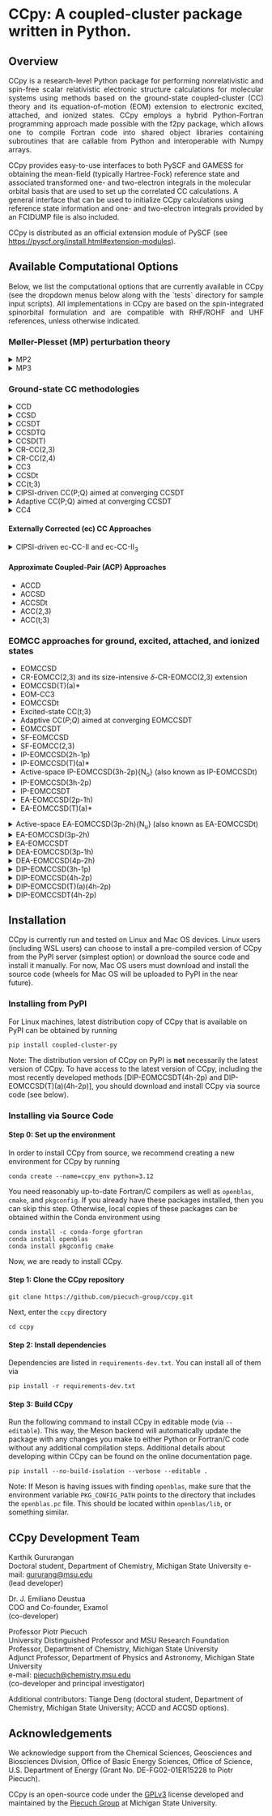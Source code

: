 
# CCpy: A coupled-cluster package written in Python.

## Overview
<p align="justify">
CCpy is a research-level Python package for performing nonrelativistic and spin-free scalar relativistic electronic structure calculations for molecular systems
using methods based on the ground-state coupled-cluster (CC) theory and its equation-of-motion (EOM) extension
to electronic excited, attached, and ionized states. CCpy employs a hybrid Python-Fortran programming approach made possible
with the f2py package, which allows one to compile Fortran code into shared object libraries containing subroutines
that are callable from Python and interoperable with Numpy arrays.

CCpy provides easy-to-use interfaces to both PySCF and GAMESS for obtaining the mean-field (typically Hartree-Fock) reference state and associated transformed
one- and two-electron integrals in the molecular orbital basis that are used to set up the correlated CC calculations. A general interface that can be used to 
initialize CCpy calculations using reference state information and one- and two-electron integrals provided by an FCIDUMP file is also included. 

CCpy is distributed as an official extension module of PySCF (see https://pyscf.org/install.html#extension-modules).
</p>

## Available Computational Options
<p align="justify">
Below, we list the computational options that are currently available in CCpy (see the dropdown menus below along with the
`tests` directory for sample input scripts). All implementations in CCpy are based on the spin-integrated spinorbital 
formulation and are compatible with RHF/ROHF and UHF references, unless otherwise indicated.
</p>

### Møller-Plesset (MP) perturbation theory
<details>
<summary>MP2</summary>

### Summary

<p align="justify">
Second-order MBPT energy correction. Compatible with RHF and UHF only.
</p>

### Example Code

```python3
    from pyscf import gto, scf
    from ccpy.drivers.driver import Driver

    geometry = [["O", (0.0, 0.0, -0.0180)],
                ["H", (0.0, 3.030526, -2.117796)],
                ["H", (0.0, -3.030526, -2.117796)]]
    mol = gto.M(
        atom=geometry,
        basis="cc-pvdz",
        charge=0,
        spin=0,
        symmetry="C2V",
        cart=False,
        unit="Bohr",
    )
    mf = scf.RHF(mol)
    mf.kernel()
    # Load CCpy driver from PySCF
    driver = Driver.from_pyscf(mf, nfrozen=0)
    # Run MP2 calculation
    driver.run_mbpt(method="mp2")
```
### Reference
</details>

<details>
<summary>MP3</summary>

### Summary

<p align="justify">
Third-order MBPT energy correction. Compatible with RHF and UHF only.
</p>

### Example Code

```python3
    from pyscf import gto, scf
    from ccpy.drivers.driver import Driver

    geometry = [["O", (0.0, 0.0, -0.0180)],
                ["H", (0.0, 3.030526, -2.117796)],
                ["H", (0.0, -3.030526, -2.117796)]]
    mol = gto.M(
        atom=geometry,
        basis="cc-pvdz",
        charge=0,
        spin=0,
        symmetry="C2V",
        cart=False,
        unit="Bohr",
    )
    mf = scf.RHF(mol)
    mf.kernel()

    # Load CCpy driver from PySCF
    driver = Driver.from_pyscf(mf, nfrozen=0)
    # Run MP3 calculation
    driver.run_mbpt(method="mp3")
```
### Reference
</details>

### Ground-state CC methodologies
<details>
<summary>CCD</summary>

### Summary

<p align="justify">
The CC with doubles (CCD) method truncates the cluster operator as T = T<sub>2</sub>.
It has iterative computational costs that scale as
n<sub>o</sub><sup>2</sup>n<sub>u</sub><sup>4</sup>, where n<sub>o</sub> is
the number of correlated occupied orbitals and n<sub>u</sub> is the number of
correlated unoccupied orbitals.
Due to the importance of pair correlations in the many-electron problem, the
CCD approximation was first introduced in Prof. Čížek's landmark 1966 paper
under the name coupled-pair many-electron theory, or CPMET. Although CCD is
often superceeded by the more accurate CC with singles and doubles (CCSD) method,
which has the same computational scaling, CCD is still relevant to modern CC
calculations within the context of correlating orbital-optimized reference
functions, as in Brückner CCD.
</p>

### Example Code

```python3
    from pyscf import gto, scf
    from ccpy.drivers.driver import Driver

    # build molecule using PySCF and run SCF calculation
    mol = gto.M(
        atom=[["O", (0.0, 0.0, -0.0180)],
              ["H", (0.0, 3.030526, -2.117796)],
              ["H", (0.0, -3.030526, -2.117796)]],
        basis="cc-pvdz",
        charge=0,
        spin=0,
        symmetry="C2V",
        cart=False,
        unit="Bohr",
    )
    mf = scf.RHF(mol)
    mf.kernel()

    # get the CCpy driver object using PySCF meanfield
    driver = Driver.from_pyscf(mf, nfrozen=1)

    # set calculation parameters
    driver.options["energy_convergence"] = 1.0e-07 # (in hartree)
    driver.options["amp_convergence"] = 1.0e-07
    driver.options["maximum_iterations"] = 80

    # run CCD calculation
    driver.run_cc(method="ccd")
```
### Reference
1. J. Čížek, *J. Chem. Phys.* **45**, 4256 (1966).
</details>

<details>
<summary>CCSD</summary>

### Summary

<p align="justify">
The CC with singles and doubles (CCSD) method approximates the cluster
operator as T = T<sub>1</sub> + T<sub>2</sub>. It is the most commonly used truncation level
in the CC hierarchy and often forms the starting point for more sophisticated
treatments of many-electron correlation effects. CCSD has iterative computational costs that
scale as n<sub>o</sub><sup>2</sup>n<sub>u</sub><sup>4</sup>, where n<sub>o</sub> is
the number of correlated occupied orbitals and n<sub>u</sub> is the number of
correlated unoccupied orbitals.
</p>

### Sample Code

```python3
    from pyscf import gto, scf
    from ccpy.drivers.driver import Driver

    # build molecule using PySCF and run SCF calculation
    mol = gto.M(
        atom=[["O", (0.0, 0.0, -0.0180)],
              ["H", (0.0, 3.030526, -2.117796)],
              ["H", (0.0, -3.030526, -2.117796)]],
        basis="cc-pvdz",
        charge=0,
        spin=0,
        symmetry="C2V",
        cart=False,
        unit="Bohr",
    )
    mf = scf.RHF(mol)
    mf.kernel()

    # get the CCpy driver object using PySCF meanfield
    driver = Driver.from_pyscf(mf, nfrozen=1)

    # set calculation parameters
    driver.options["energy_convergence"] = 1.0e-07 # (in hartree)
    driver.options["amp_convergence"] = 1.0e-07
    driver.options["maximum_iterations"] = 80

    # run CCSD calculation
    driver.run_cc(method="ccsd")
```
### References

1. G. D. Purvis and R. J. Bartlett, *J. Chem. Phys.* **76**, 1910 (1982).
2. J. M. Cullen and M. C. Zerner, *J. Chem. Phys.* **77**, 4088 (1982).
3. G. E. Scuseria, A. C. Scheiner, T. J. Lee, J. E. Rice, and H. F. Schaefer, *J. Chem. Phys.* **86**, 2881 (1987).
4. P. Piecuch and J. Paldus, *Int. J. Quantum Chem.* **36**, 429 (1989).
</details>

<details>
<summary>CCSDT</summary>

### Summary
<p align="justify">
The CC with singles, doubles, and triples (CCSDT) method approximates the cluster
operator as T = T<sub>1</sub> + T<sub>2</sub> + T<sub>3</sub>. CCSDT is a high-level
method capable of providing nearly exact results for closed-shell molecules
as well as chemically accurate energetics for single bond breaking and a variety
of open-shell systems. CCSDT has iterative computational costs that scale as
n<sub>o</sub><sup>3</sup>n<sub>u</sub><sup>5</sup>, where n<sub>o</sub> is
the number of correlated occupied orbitals and n<sub>u</sub> is the number of
correlated unoccupied orbitals.
</p>

### Sample Code

```python3
    from pyscf import gto, scf
    from ccpy.drivers.driver import Driver

    # build molecule using PySCF and run SCF calculation
    mol = gto.M(
        atom=[["O", (0.0, 0.0, -0.0180)],
              ["H", (0.0, 3.030526, -2.117796)],
              ["H", (0.0, -3.030526, -2.117796)]],
        basis="cc-pvdz",
        charge=0,
        spin=0,
        symmetry="C2V",
        cart=False,
        unit="Bohr",
    )
    mf = scf.RHF(mol)
    mf.kernel()

    # get the CCpy driver object using PySCF meanfield
    driver = Driver.from_pyscf(mf, nfrozen=1)

    # set calculation parameters
    driver.options["energy_convergence"] = 1.0e-07 # (in hartree)
    driver.options["amp_convergence"] = 1.0e-07
    driver.options["maximum_iterations"] = 80

    # run CCSDT calculation
    driver.run_cc(method="ccsdt")
```

### References
1. M. R. Hoffmann and H. F. Schaefer, *Adv. Quantum Chem.* **18**, 207 (1986).
2. J. Noga and R. J. Bartlett, *J. Chem. Phys.* **86**, 7041 (1987).
3. G. E. Scuseria and H. F. Schaefer, *Chem. Phys. Lett.* **152**, 382 (1988).
4. J. D. Watts and R. J. Bartlett, *J. Chem. Phys.* **93**, 6104 (1990).

</details>

<details>
<summary>CCSDTQ</summary>

### Summary
<p align="justify">
The CC with singles, doubles, triples, and quadruples (CCSDTQ) method
approximates the cluster operator as
T = T<sub>1</sub> + T<sub>2</sub> + T<sub>3</sub> + T<sub>4</sub>.
CCSDTQ is a very high-level method and is often capable of providing
near-exact energetics for most problems of chemical interest, as long
as the number of strongly correlated electrons is not too large (for
methods designed to treat genuine strong correlations, see the
approximate coupled-pair, or ACP approaches).
CCSDTQ has iterative computational costs that scale as
n<sub>o</sub><sup>4</sup>n<sub>u</sub><sup>6</sup>, where n<sub>o</sub> is
the number of correlated occupied orbitals and n<sub>u</sub> is the number of
correlated unoccupied orbitals.
</p>

### Sample Code

```python3
    from pyscf import gto, scf
    from ccpy.drivers.driver import Driver

    # build molecule using PySCF and run SCF calculation
    mol = gto.M(
        atom=[["O", (0.0, 0.0, -0.0180)],
              ["H", (0.0, 3.030526, -2.117796)],
              ["H", (0.0, -3.030526, -2.117796)]],
        basis="cc-pvdz",
        charge=0,
        spin=0,
        symmetry="C2V",
        cart=False,
        unit="Bohr",
    )
    mf = scf.RHF(mol)
    mf.kernel()

    # get the CCpy driver object using PySCF meanfield
    driver = Driver.from_pyscf(mf, nfrozen=1)

    # set calculation parameters
    driver.options["energy_convergence"] = 1.0e-07 # (in hartree)
    driver.options["amp_convergence"] = 1.0e-07
    driver.options["maximum_iterations"] = 80

    # run CCSDTQ calculation
    driver.run_cc(method="ccsdtq")
```

### References
1. N. Oliphant and L. Adamowicz, *J. Chem. Phys.* **95**, 6645 (1991).
2. S. A. Kucharski and R. J. Bartlett, *Theor. Chem. Acc.* **80**, 387 (1991).
3. S. A. Kucharski and R. J. Bartlett, *J. Chem. Phys.* **97**, 4282 (1992).
4. P. Piecuch and L. Adamowicz, *J. Chem. Phys.* **100**, 5792 (1994).

</details>

<details>
<summary>CCSD(T)</summary>

### Summary

<p align="justify">
The CCSD(T) method corrects the CCSD energy for the correlation effects
due to T<sub>3</sub> clusters using formulas derived using many-body perturbation
theory (MBPT). In particular, the CCSD(T) correction includes the leading
4th-order energy correction for T<sub>3</sub> along with 5th-order contribution
due to disconnected triples. The inclusion
of the latter term distinguishes CCSD(T) from its CCSD[T] precedessor.
CCSD(T) has noniterative computational costs that
scale as n<sub>o</sub><sup>3</sup>n<sub>4</sub><sup>4</sup>, where n<sub>o</sub> is
the number of correlated occupied orbitals and n<sub>u</sub> is the number of
correlated unoccupied orbitals.
</p>

### Sample Code

```python3
    from pyscf import gto, scf
    from ccpy.drivers.driver import Driver

    # build molecule using PySCF and run SCF calculation
    mol = gto.M(
        atom=[["O", (0.0, 0.0, -0.0180)],
              ["H", (0.0, 3.030526, -2.117796)],
              ["H", (0.0, -3.030526, -2.117796)]],
        basis="cc-pvdz",
        charge=0,
        spin=0,
        symmetry="C2V",
        cart=False,
        unit="Bohr",
    )
    mf = scf.RHF(mol)
    mf.kernel()

    # get the CCpy driver object using PySCF meanfield
    driver = Driver.from_pyscf(mf, nfrozen=1)

    # set calculation parameters
    driver.options["energy_convergence"] = 1.0e-07 # (in hartree)
    driver.options["amp_convergence"] = 1.0e-07
    driver.options["maximum_iterations"] = 80

    # run CCSD calculation
    driver.run_cc(method="ccsd")
    # perform CCSD(T) correction
    driver.run_ccp3(method="ccsd(t)")
```
### References

1. K. Raghavachari, G. W. Trucks, J. A. Pople, and M. Head-Gordon, *Chem. Phys. Lett.* **157**, 479 (1989).
2. J. F. Stanton, *Chem. Phys. Lett.* **281**, 130 (1997).
3. S. A. Kucharski and R. J. Bartlett, *J. Chem. Phys.* **108**, 5243 (1998).
4. T. D. Crawford and J. F. Stanton, *Int. J. Quantum Chem.* **70**, 601 (1998).
</details>

<details>
<summary>CR-CC(2,3)</summary>

### Summary

<p align="justify">
The CR-CC(2,3) approach is a nonperturbative and noniterative correction to the
CCSD energetics that accounts for the correlation effects due to T<sub>3</sub>
clusters using formulas derived from the biorthogonal moment energy expansions of CC
theory. In particular, CR-CC(2,3) represents the most robust scheme to noniteratively
include the effects of connected triples on top of CCSD, and it is capable of providing an
accurate description of closed-shell molecules in addition to commonly encountered
multireference problems, such as single bond breaking and open-shell radical
and diradical species, which are generally beyond the scope of perturbative
methods like CCSD(T). The CR-CC(2,3) triples correction uses noniterative steps
that scale as n<sub>o</sub><sup>3</sup>n<sub>4</sub><sup>4</sup>, where n<sub>o</sub> is
the number of correlated occupied orbitals and n<sub>u</sub> is the number of
correlated unoccupied orbitals, however, due to the precise form of the
expressions defining the CR-CC(2,3) triples correction, it is approximately
twice as expensive as its CCSD(T) counterpart. One must also solve the companion
left-CCSD system of linear equations (roughly as expensive as CCSD) prior
to computing the CR-CC(2,3) correction.

The CR-CC(2,3) calculation returns four distinct energetics, labelled as
CR-CC(2,3)<sub>X</sub>, for X = A, B, C, and D, where each variant A-D corresponds to
a different treatment of the energy denominators entering the formula for
the CR-CC(2,3) triples correction. The variant CR-CC(2,3)<sub>A</sub> uses the simplest
Møller-Plesset form of the energy denominator and is equivalent to the method
called CCSD(2)<sub>T</sub>. Meanwhile, the CR-CC(2,3)<sub>D</sub> result, which employs
the full Epstein-Nesbet energy denominator, is generally most accurate and often
reported as the CR-CC(2,3) energy (or by its former name, CR-CCSD(T)<sub>L</sub>).
</p>

### Sample Code

```python3
    from pyscf import gto, scf
    from ccpy.drivers.driver import Driver

    # build molecule using PySCF and run SCF calculation
    mol = gto.M(
        atom=[["O", (0.0, 0.0, -0.0180)],
              ["H", (0.0, 3.030526, -2.117796)],
              ["H", (0.0, -3.030526, -2.117796)]],
        basis="cc-pvdz",
        charge=0,
        spin=0,
        symmetry="C2V",
        cart=False,
        unit="Bohr",
    )
    mf = scf.RHF(mol)
    mf.kernel()

    # get the CCpy driver object using PySCF meanfield
    driver = Driver.from_pyscf(mf, nfrozen=1)

    # set calculation parameters
    driver.options["energy_convergence"] = 1.0e-07 # (in hartree)
    driver.options["amp_convergence"] = 1.0e-07
    driver.options["maximum_iterations"] = 80

    # run CCSD calculation
    driver.run_cc(method="ccsd")
    # build CCSD similarity-transformed Hamiltonian (this overwrites original MO integrals)
    driver.run_hbar(method="ccsd")
    # run companion left-CCSD calculation
    driver.run_leftcc(method="left_ccsd")
    # run CR-CC(2,3) triples correction
    driver.run_ccp3(method="crcc23")
```
### References

1. P. Piecuch and M. Włoch, *J. Chem. Phys.* **123**, 224105 (2005).
2. P. Piecuch, M. Włoch, J. R. Gour, and A. Kinal, *Chem. Phys. Lett* **418**, 467 (2006).
3. M. Włoch, M. D. Lodriguito, P. Piecuch, and J. R. Gour, *Mol. Phys.* **104**, 2149 (2006), **104**, 2991 (2006) [Erratum].
4. M. Włoch, J. R. Gour, and P. Piecuch, *J. Phys. Chem. A.* **111**, 11359 (2007).
5. P. Piecuch, J. R. Gour, and M. Włoch, *Int. J. Quantum Chem.* **108**, 2128 (2008).
</details>

<details>
<summary>CR-CC(2,4)</summary>

### Summary

### Sample Code

### References

</details>

<details>
<summary>CC3</summary>

### Summary

### Sample Code

```python3
    from pyscf import gto, scf
    from ccpy.drivers.driver import Driver

    # build molecule using PySCF and run SCF calculation
    mol = gto.M(
        atom=[["O", (0.0, 0.0, -0.0180)],
              ["H", (0.0, 3.030526, -2.117796)],
              ["H", (0.0, -3.030526, -2.117796)]],
        basis="cc-pvdz",
        charge=0,
        spin=0,
        symmetry="C2V",
        cart=False,
        unit="Bohr",
    )
    mf = scf.RHF(mol)
    mf.kernel()

    # get the CCpy driver object using PySCF meanfield
    driver = Driver.from_pyscf(mf, nfrozen=1)

    # set calculation parameters
    driver.options["energy_convergence"] = 1.0e-07 # (in hartree)
    driver.options["amp_convergence"] = 1.0e-07
    driver.options["maximum_iterations"] = 80

    # run CC3 calculation
    driver.run_cc(method="cc3")
```
### References

</details>

<details>
<summary>CCSDt</summary>

### Summary
The active-orbital-based CCSDt calculation

### Sample Code

```python3
    from pyscf import gto, scf
    from ccpy.drivers.driver import Driver
    from ccpy.utilities.pspace import get_active_triples_pspace

    # build molecule using PySCF and run SCF calculation
    mol = gto.M(
        atom=[["F", (0.0, 0.0, -2.66816)],
              ["F", (0.0, 0.0, 2.66816)]],
        basis="cc-pvdz",
        charge=0,
        spin=0,
        symmetry="D2H",
        cart=True,
        unit="Bohr",
    )
    mf = scf.RHF(mol)
    mf.kernel()

    # get the CCpy driver object using PySCF meanfield
    driver = Driver.from_pyscf(mf, nfrozen=1)

    # set the active space
    driver.set_active_space(nact_occupied=5, nact_unoccupied=8)
    # get triples entering P space corresponding to the CCSDt truncation scheme
    t3_excitations = get_active_triples_pspace(driver.system,
                                              driver.system.reference_symmetry,
                                              num_active=1)
    # set calculation parameters
    driver.options["energy_convergence"] = 1.0e-07 # (in hartree)
    driver.options["amp_convergence"] = 1.0e-07
    driver.options["maximum_iterations"] = 80

    # Run CC(P) calculation equivalent to CCSDt
    driver.run_ccp(method="ccsdt_p", t3_excitations=t3_excitations)
```
The above CC(*P*)-based approach offers two advantages: (i) it can take advantage of
the Abelian point group symmetry of a molecule by restricting the CC calculation to
include only those triply excited cluster amplitudes belonging to a particular irrep,
as specified by the keyword `target_irrep` and (ii) it can be used to perform other
types of active-orbital-based CCSDt calculations based on restricting `num_active`
occupied/unoccupied indices to the active set. The standard choice of
`num_active=1` results in the usual CCSDt method, however `num_active=2` and
`num_active=3` result in the CCSDt(II) and CCSDt(III) approaches introduced in Ref. [X].

### References

</details>

<details>
<summary>CC(t;3)</summary>

### Summary

### Sample Code

```python3
    from pyscf import gto, scf
    from ccpy.drivers.driver import Driver
    from ccpy.utilities.pspace import get_active_triples_pspace

    # build molecule using PySCF and run SCF calculation
    mol = gto.M(
        atom=[["F", (0.0, 0.0, -2.66816)],
              ["F", (0.0, 0.0, 2.66816)]],
        basis="cc-pvdz",
        charge=0,
        spin=0,
        symmetry="D2H",
        cart=True,
        unit="Bohr",
    )
    mf = scf.RHF(mol)
    mf.kernel()

    # get the CCpy driver object using PySCF meanfield
    driver = Driver.from_pyscf(mf, nfrozen=1)

    # set the active space
    driver.set_active_space(nact_occupied=5, nact_unoccupied=8)
    # get triples entering P space corresponding to the CCSDt truncation scheme
    t3_excitations = get_active_triples_pspace(driver.system,
                                              driver.system.reference_symmetry)
    # set calculation parameters
    driver.options["energy_convergence"] = 1.0e-07 # (in hartree)
    driver.options["amp_convergence"] = 1.0e-07
    driver.options["maximum_iterations"] = 80

    # Run CC(P) calculation equivalent to CCSDt
    driver.run_ccp(method="ccsdt_p", t3_excitations=t3_excitations)
    # build CCSD-like similarity-transformed Hamiltonian (this overwrites original MO integrals)
    driver.run_hbar(method="ccsd")
    # run companion left-CCSD-like calculation
    driver.run_leftcc(method="left_ccsd")
    # run CC(t;3) triples correction
    driver.run_ccp3(method="ccp3", t3_excitations=t3_excitations)
```
As in the case of the CCSDt calculations, the general CC(*P*) approach allows one
to perform alternative active-orbital-based truncation schemes of the CCSDt(II)
and CCSDt(III) types in addition to the standard CCSDt method. The corresponding
CC(*P*;*Q*) corrections result in the CC(t;3)(II), CC(t;3)(III), and CC(t;3)
approaches, respectively.

### References

</details>

<details>
<summary>CIPSI-driven CC(P;Q) aimed at converging CCSDT</summary>

### Summary

### Sample Code

```python3
from pathlib import Path
import numpy as np
from ccpy.drivers.driver import Driver
from ccpy.utilities.pspace import get_pspace_from_cipsi

TEST_DATA_DIR = str(Path(__file__).parents[1].absolute() / "data")

def test_cipsi_ccpq_h2o():

    driver = Driver.from_gamess(
        logfile=TEST_DATA_DIR + "/h2o/h2o-Re.log",
        onebody=TEST_DATA_DIR + "/h2o/onebody.inp",
        twobody=TEST_DATA_DIR + "/h2o/twobody.inp",
        nfrozen=0,
    )

    civecs = TEST_DATA_DIR + "/h2o/civecs-10k.dat"
    _, t3_excitations, _ = get_pspace_from_cipsi(civecs, driver.system, nexcit=3)

    driver.run_ccp(method="ccsdt_p", t3_excitations=t3_excitations)
    driver.run_hbar(method="ccsdt_p", t3_excitations=t3_excitations)
    driver.run_leftccp(method="left_ccsdt_p", t3_excitations=t3_excitations)
    driver.run_ccp3(method="ccp3", state_index=0, t3_excitations=t3_excitations)
```

### References
1. K. Gururangan, J. E. Deustua, J. Shen, and P. Piecuch, J. Chem. Phys. **155**, 174114 (2021) <br />
(see https://doi.org/10.1063/5.0064400; cf. also https://doi.org/10.48550/arXiv.2107.10994) <br />
</details>

<details>
<summary>Adaptive CC(P;Q) aimed at converging CCSDT</summary>

### Summary

### Sample Code

```python3
import numpy as np
from pyscf import scf, gto
from ccpy.drivers.driver import Driver
from ccpy.drivers.adaptive import AdaptDriver

def test_adaptive_f2():
    geometry = [["F", (0.0, 0.0, -2.66816)], ["F", (0.0, 0.0, 2.66816)]]
    mol = gto.M(
        atom=geometry,
        basis="cc-pvdz",
        charge=0,
        spin=0,
        symmetry="D2H",
        cart=True,
        unit="Bohr",
    )
    mf = scf.RHF(mol)
    mf.kernel()

    percentages = [0.0, 1.0, 2.0, 3.0, 4.0, 5.0, 6.0, 7.0, 8.0, 9.0, 10.0]
    driver = Driver.from_pyscf(mf, nfrozen=2)
    driver.system.print_info()
    driver.options["RHF_symmetry"] = False
    adaptdriver = AdaptDriver(driver, percentage=percentages)
    adaptdriver.options["energy_tolerance"] = 1.0e-08
    adaptdriver.options["two_body_approx"] = True
    adaptdriver.run()
```
### References

1. K. Gururangan and P. Piecuch, J. Chem. Phys. **159**, 084108 (2023) <br />
(see https://doi.org/10.1063/5.0162873; cf. also https://doi.org/10.48550/arXiv.2306.09638) <br />
</details>

<details>
<summary>CC4</summary>

### Summary
<p align="justify">
Approximate CC method with quadruples. Currently compatible with RHF references only.
</p>

### Sample Code

```python3
    from pyscf import gto, scf
    from ccpy.drivers.driver import Driver

    # build molecule using PySCF and run SCF calculation
    mol = gto.M(
        atom=[["O", (0.0, 0.0, -0.0180)],
              ["H", (0.0, 3.030526, -2.117796)],
              ["H", (0.0, -3.030526, -2.117796)]],
        basis="cc-pvdz",
        charge=0,
        spin=0,
        symmetry="C2V",
        cart=False,
        unit="Bohr",
    )
    mf = scf.RHF(mol)
    mf.kernel()

    # get the CCpy driver object using PySCF meanfield
    driver = Driver.from_pyscf(mf, nfrozen=1)

    # set calculation parameters
    driver.options["energy_convergence"] = 1.0e-07 # (in hartree)
    driver.options["amp_convergence"] = 1.0e-07
    driver.options["maximum_iterations"] = 80

    # run CC4 calculation
    driver.run_cc(method="cc4")
```
### References
</details>

#### Externally Corrected (ec) CC Approaches

<details>
<summary>CIPSI-driven ec-CC-II and ec-CC-II<sub>3</sub> </summary>

### Summary

### Sample Code

```python3
from pathlib import Path
import numpy as np
from ccpy.drivers.driver import Driver
from ccpy.utilities.pspace import get_pspace_from_cipsi

TEST_DATA_DIR = str(Path(__file__).parents[1].absolute() / "data")

def test_eccc23_h2o():

    driver = Driver.from_gamess(
        logfile=TEST_DATA_DIR + "/h2o/h2o-Re.log",
        onebody=TEST_DATA_DIR + "/h2o/onebody.inp",
        twobody=TEST_DATA_DIR + "/h2o/twobody.inp",
        nfrozen=0,
    )

    civecs = TEST_DATA_DIR + "/h2o/civecs-10k.dat"
    _, t3_excitations, _ = get_pspace_from_cipsi(civecs, driver.system, nexcit=3)

    driver.run_eccc(method="eccc2", ci_vectors_file=civecs)
    driver.run_hbar(method="ccsd")
    driver.run_leftcc(method="left_ccsd")
    driver.run_ccp3(method="ccp3", state_index=0, t3_excitations=t3_excitations)
```

### References
1. I. Magoulas, K. Gururangan, P. Piecuch, J. E. Deustua, and J. Shen, J. Chem. Theory Comput. **17**, 4006 (2021) <br />
(see https://doi.org/10.1021/acs.jctc.1c00181; cf. also https://doi.org/10.48550/arXiv.2102.10143)
</details>

#### Approximate Coupled-Pair (ACP) Approaches
  - ACCD
  - ACCSD
  - ACCSDt
  - ACC(2,3)
  - ACC(t;3)

### EOMCC approaches for ground, excited, attached, and ionized states
  - EOMCCSD
  - CR-EOMCC(2,3) and its size-intensive *δ*-CR-EOMCC(2,3) extension
  - EOMCCSD(T)(a)*
  - EOM-CC3
  - EOMCCSDt
  - Excited-state CC(t;3)
  - Adaptive CC(*P*;*Q*) aimed at converging EOMCCSDT
  - EOMCCSDT
  - SF-EOMCCSD
  - SF-EOMCC(2,3)
  - IP-EOMCCSD(2h-1p)
  - IP-EOMCCSD(T)(a)*
  - Active-space IP-EOMCCSD(3h-2p){N<sub>o</sub>} (also known as IP-EOMCCSDt)
  - IP-EOMCCSD(3h-2p)
  - IP-EOMCCSDT
  - EA-EOMCCSD(2p-1h)
  - EA-EOMCCSD(T)(a)*

<details>
<summary>Active-space EA-EOMCCSD(3p-2h){N<sub>u</sub>} (also known as EA-EOMCCSDt) </summary>

### Summary
The active-space EA-EOMCCSDt approach obtains the ground and
excited states of an (N+1)-electron target system using a full inclusion of 1p and 2p1h
excitations and an active-orbital-based treatment of 3p2h correlations
on top the CCSD description of the underlying N-electron reference species.
### Sample Code
This example performs EA-EOMCCSDt calculations with an active space spanned by 2
unoccupied RHF orbitals to determine the C ^{2}Sigma+ state of
the CH radical, as described with an aug-cc-pVDZ basis set, studied in Ref. [3].
```python3
from pyscf import gto, scf
from ccpy import Driver, get_active_3p2h_pspace

def test_eaeom3a_ch():
    # Define CH geometry corresponding to the equilibrium in the C ^{2}Sigma+ state
    mol = gto.M(atom='''C 0. 0. 0.
                        H 0. 0. 1.1143''',
                 basis="aug-cc-pvdz",
                 symmetry="C2V",
                 spin=0,
                 charge=1,
                 cart=False,
                 unit="angstrom")
    # Run RHF for closed-shell CH+
    mf = scf.RHF(mol)
    mf.kernel()
    # Get CCPy driver from PySCF mf
    driver = Driver.from_pyscf(mf, nfrozen=1)
    driver.system.print_info()
    # Run CCSD
    driver.run_cc(method="ccsd")
    driver.run_hbar(method="ccsd")
    # Locate the C ^{2}Sigma+ state of CH using an 1p + active 2p1h guess, where the 2p1h
    # space is spanned by the highest 3 occupied and lowest 3 unoccupied RHF orbitals
    # The state indices correspond as follows:
    # state_index 1 -> C ^{2}Sigma+
    driver.run_guess(method="eacisd", 
                     nact_occupied=3, 
                     nact_unoccupied=3, 
                     roots_per_irrep={"A1": 3}, 
                     multiplicity=-1)
    # Define the list of active 3p2h excitations |ijkAbc> obtained using 2 unoccupied active orbitals
    driver.system.set_active_space(nact_occupied=0, nact_unoccupied=2)
    r3_excitations = get_active_3p2h_pspace(driver.system, target_irrep="A1")
    # Run the EA-EOMCCSDt calculation [via the general EA-EOMCC(P) solver]
    driver.run_eaeomccp(method="eaeom3_p", state_index=1, r3_excitations=r3_excitations)
```
### References
1. J. R. Gour, P. Piecuch, and M. Włoch, J. Chem. Phys. 123, 134113 (2005).
2. J. R. Gour, P. Piecuch, and M. Włoch, Int. J. Quantum Chem. 106, 2854
(2006).
3. J. R. Gour and P. Piecuch, J. Chem. Phys. 125, 234107 (2006).
</details>

<details>
<summary>EA-EOMCCSD(3p-2h) </summary>

### Summary
The EA-EOMCCSD(3p-2h) approach obtains the ground and
excited states of an (N+1)-electron target system by treating the 1p, 2p1h, and 3p2h
correlations on top the CCSD description of the underlying N-electron reference species.
### Sample Code
This example performs EA-EOMCCSD(3p-2h) calculations to determine the C ^{2}Sigma+ state of
the CH radical, as described with an aug-cc-pVDZ basis set, studied in Ref. [3].
```python3
from pyscf import gto, scf
from ccpy import Driver

def test_eaeom3_ch():
    # Define CH geometry corresponding to the equilibrium in the C ^{2}Sigma+ state
    mol = gto.M(atom='''C 0. 0. 0.
                        H 0. 0. 1.1143''',
                 basis="aug-cc-pvdz",
                 symmetry="C2V",
                 spin=0,
                 charge=1,
                 cart=False,
                 unit="angstrom")
    # Run RHF for closed-shell CH+
    mf = scf.RHF(mol)
    mf.kernel()
    # Get CCPy driver from PySCF mf
    driver = Driver.from_pyscf(mf, nfrozen=1)
    driver.system.print_info()
    # Run CCSD
    driver.run_cc(method="ccsd")
    driver.run_hbar(method="ccsd")
    # Locate the C ^{2}Sigma+ state of CH using an 1p + active 2p1h guess, where the 2p1h
    # space is spanned by the highest 3 occupied and lowest 3 unoccupied RHF orbitals
    # The state indices correspond as follows:
    # state_index 1 -> C ^{2}Sigma+
    driver.run_guess(method="eacisd", 
                     nact_occupied=3, 
                     nact_unoccupied=3, 
                     roots_per_irrep={"A1": 3}, 
                     multiplicity=-1)
    driver.run_eaeomcc(method="eaeom3", state_index=[1])
```
### References
1. J. R. Gour, P. Piecuch, and M. Włoch, J. Chem. Phys. 123, 134113 (2005).
2. J. R. Gour, P. Piecuch, and M. Włoch, Int. J. Quantum Chem. 106, 2854
(2006).
3. J. R. Gour and P. Piecuch, J. Chem. Phys. 125, 234107 (2006).
</details>

<details>
<summary>EA-EOMCCSDT </summary>

### Summary
The EA-EOMCCSDT approach, introduced in Ref. [1], obtains the ground and
excited states of an (N+1)-electron target system by treating the 1p, 2p1h, and 3p2h
correlations on top the CCSDT description of the underlying N-electron reference species.
### Sample Code
This example performs EA-EOMCCSDT calculations to determine the electron attachment
energies of the carbon dimer studied in Ref. [1].
```python3
from pyscf import gto, scf
from ccpy import Driver

def test_eaeomccsdt_c2():

    geom = [["C",  (0.0,  0.0,  0.0)],
            ["C",  (0.0,  0.0,  1.243)]]

    mol = gto.M(atom=geom,
                basis="cc-pvdz",
                charge=0,
                symmetry="D2H",
                cart=False,
                spin=0,
                unit="Angstrom")
    mf = scf.RHF(mol)
    mf.kernel()

    driver = Driver.from_pyscf(mf, nfrozen=2)
    driver.system.print_info()
    #
    driver.run_cc(method="ccsdt")
    driver.run_hbar(method="ccsdt")
    #
    driver.run_guess(method="eacisd", nact_occupied=0, nact_unoccupied=0,
                     multiplicity=-1, roots_per_irrep={"AG": 7}, use_symmetry=False)
    driver.run_eaeomcc(method="eaeomccsdt", state_index=[0])
```
### References
1. M. Musiał and R. J. Bartlett, J. Chem. Phys 119, 1901 (2003).
</details>

<details>
<summary>DEA-EOMCCSD(3p-1h) </summary>

### Summary
The DEA-EOMCCSD(3p-1h) approach obtains the ground and
excited states of an (N+2)-electron target system by treating the 2p and 3p1h correlations
on top the CCSD description of the underlying N-electron reference species.
### Sample Code
This example performs DEA-EOMCCSD(3p-1h) calculations to determine the triplet ground state
and the lowest-lying singlet state of the methylene biradical.
```python3
from pyscf import gto, scf
from ccpy.drivers.driver import Driver

def test_deaeom3_ch2():
    # Define the undelrying closed-shell methylene dication in PySCF
    mol = gto.M(atom=[["C", (0.0, 0.0, 0.0)],
                      ["H", (0.0, 1.644403, -1.32213)],
                      ["H", (0.0, -1.644403, -1.32213)]],
                basis="6-31g",
                charge=2,
                symmetry="C2V",
                cart=True,
                spin=0,
                unit="Bohr")
    # Run the RHF
    mf = scf.RHF(mol)
    mf.kernel()

    driver = Driver.from_pyscf(mf, nfrozen=0)
    driver.system.print_info()
    
    # Run CCSD calculation
    driver.run_cc(method="ccsd")
    driver.run_hbar(method="ccsd")
    # Locate the triplet ground state and lowest singlet excited state of methylene
    # using a basic 2p (`deacis`) guess in an active space spanned by the 5 lowest
    # unoccupied orbitals. The electronic states of methylene are labelled as follows:
    # state_index 0 -> X ^{3}B1
    # state_index 1 -> a ^{1}A1
    driver.run_guess(method="deacis", multiplicity=-1, nact_unoccupied=5, roots_per_irrep={"A1": 6})
    # Perform the DEA-EOMCCSD(3p-1h) calculation
    driver.run_deaeomcc(method="deaeom3", state_index=[0, 1])
```
### References
1. M. Musiał, S. A. Kucharski, and R. J. Bartlett, J. Chem. Theory
Comput. 7, 3088 (2011).
2. A. O. Ajala, J. Shen, and P. Piecuch, J. Phys. Chem. A 121, 3469 (2017).
3. J. Shen and P. Piecuch, J. Chem. Phys. 138, 194102 (2013).
4. J. Shen and P. Piecuch, Mol. Phys. 112, 868 (2014).
5. J. Shen and P. Piecuch, Mol. Phys. 119, e1966534 (2021).
6. S. Gulania, E. F. Kjønstad, J. F. Stanton, H. Koch, and A. I.
Krylov, J. Chem. Phys. 154, 114115 (2021).
</details>

<details>
<summary>DEA-EOMCCSD(4p-2h) </summary>

### Summary
The DEA-EOMCCSD(4p-2h) approach obtains the ground and
excited states of an (N+2)-electron target system by treating the 2p, 3p1h, and 4p2h correlations
on top the CCSD description of the underlying N-electron reference species.
### Sample Code
This example performs DEA-EOMCCSD(4p-2h) calculations to determine the triplet ground state
and the lowest-lying singlet state of the methylene biradical.
```python3
from pyscf import gto, scf
from ccpy.drivers.driver import Driver

def test_deaeom4_ch2():
    # Define the undelrying closed-shell methylene dication in PySCF
    mol = gto.M(atom=[["C", (0.0, 0.0, 0.0)],
                      ["H", (0.0, 1.644403, -1.32213)],
                      ["H", (0.0, -1.644403, -1.32213)]],
                basis="6-31g",
                charge=2,
                symmetry="C2V",
                cart=True,
                spin=0,
                unit="Bohr")
    # Run the RHF
    mf = scf.RHF(mol)
    mf.kernel()

    driver = Driver.from_pyscf(mf, nfrozen=0)
    driver.system.print_info()
    
    # Run CCSD calculation
    driver.run_cc(method="ccsd")
    driver.run_hbar(method="ccsd")
    # Locate the triplet ground state and lowest singlet excited state of methylene
    # using a basic 2p (`deacis`) guess in an active space spanned by the 5 lowest
    # unoccupied orbitals. The electronic states of methylene are labelled as follows:
    # state_index 0 -> X ^{3}B1
    # state_index 1 -> a ^{1}A1
    driver.run_guess(method="deacis", multiplicity=-1, nact_unoccupied=5, roots_per_irrep={"A1": 6})
    # Perform the DEA-EOMCCSD(4p-2h) calculation
    driver.run_deaeomcc(method="deaeom4", state_index=[0, 1])
```
### References
1. A. O. Ajala, J. Shen, and P. Piecuch, J. Phys. Chem. A 121, 3469 (2017).
2. J. Shen and P. Piecuch, J. Chem. Phys. 138, 194102 (2013).
3. J. Shen and P. Piecuch, Mol. Phys. 112, 868 (2014).
4. J. Shen and P. Piecuch, Mol. Phys. 119, e1966534 (2021)
</details>

<details>
<summary>DIP-EOMCCSD(3h-1p) </summary>

### Summary
The DIP-EOMCCSD(3h-1p) approach, introduced in Refs. [1,2] below, obtains the ground and
excited states of an (N-2)-electron target system by treating the 2h and 3h1p correlations
on top the CCSD description of the underlying N-electron reference species.
### Sample Code
This example performs DIP-EOMCCSD(3h-1p) calculations to determine the DIPs of the chlorine
molecule, as described using a cc-pVDZ basis set, corresponding to the states listed in Table III of the paper 
K. Gururangan, A. K. Dutta, and P. Piecuch,
"Double Ionization Potential Equation-of-Motion Coupled-Cluster Approach
with Full Inclusion of 4-Hole–2-Particle Excitations and Three-Body Clusters", available at
https://doi.org/10.48550/arXiv.2412.10688.
```python3
from pyscf import gto, scf
from ccpy.drivers.driver import Driver

def test_dipeom3_cl2():
    
    # Define the geometry [R(Cl-Cl) = 1.987 angstrom]
    geom = [["Cl", (0.0, 0.0, 0.0)],
            ["Cl", (0.0, 0.0, 1.987)]]
    # Set up the RHF calculation using PySCF
    mol = gto.M(atom=geom, basis="cc-pvdz", symmetry="D2H", unit="Angstrom", cart=False, charge=0)
    mf = scf.RHF(mol)
    mf = mf.x2c() # Use SFX2C-1e treatment of scalar relativity
    mf.kernel()
    # Create the CCpy driver out of PySCF meanfield
    driver = Driver.from_pyscf(mf, nfrozen=10)
    driver.system.print_info()
    # Run CCSD for neutral Cl2
    driver.run_cc(method="ccsd")
    driver.run_hbar(method="ccsd")
    # Locate selected states of (Cl2)^{2+} located using 2h (`dipcis`) guess
    # The state indices correlate to electronic states of (Cl2)^{2+} as follows:
    # state_index 0 -> X ^{3}Sigma_g-
    # state_index 1 -> a ^{1}Delta_g
    # state_index 2 -> b ^{1}Sigma_g+
    # state_index 3 -> c ^{1}Sigma_u-
    driver.run_guess(method="dipcis", 
                     multiplicity=-1, 
                     nact_occupied=driver.system.noccupied_alpha, 
                     roots_per_irrep={"A1": 10}, 
                     use_symmetry=False) 
    # Run DIP-EOMCCSD(3h-1p) calculation for selected states
    driver.run_dipeomcc(method="dipeom3", state_index=[0, 1, 3, 4])
```
### References
1. M. Wladyslawski and M. Nooijen, in Low-Lying Potential Energy
Surfaces, ACS Symposium Series, Vol. 828, edited by M. R. Hoffmann and K. G. Dyall (American Chemical Society, Washington,
D.C., 2002) pp. 65–92.
2. M. Nooijen, Int. J. Mol. Sci. 3, 656 (2002).
3. M. Musia l, A. Perera, and R. J. Bartlett, J. Chem. Phys. 134,
114108 (2011).
4. T. Kuś and A. I. Krylov, J. Chem. Phys. 135, 084109 (2011).
5. T. Kuś and A. I. Krylov, J. Chem. Phys. 136, 244109 (2012).
6. J. Shen and P. Piecuch, J. Chem. Phys. 138, 194102 (2013).
7. J. Shen and P. Piecuch, Mol. Phys. 112, 868 (2014).
</details>

<details>
<summary>DIP-EOMCCSD(4h-2p) </summary>

### Summary
The DIP-EOMCCSD(4h-2p) approach, introduced in Refs. [1,2] below, obtains the ground and
excited states of an (N-2)-electron target system by treating the 2h, 3h1p, and 4h2p correlations
on top the CCSD description of the underlying N-electron reference species.
### Sample Code
This example performs DIP-EOMCCSD(4h-2p) calculations to determine the DIPs of the chlorine
molecule, as described using a cc-pVDZ basis set, corresponding to the states listed in Table III of the paper 
K. Gururangan, A. K. Dutta, and P. Piecuch,
"Double Ionization Potential Equation-of-Motion Coupled-Cluster Approach
with Full Inclusion of 4-Hole–2-Particle Excitations and Three-Body Clusters", available at
https://doi.org/10.48550/arXiv.2412.10688.

```python3
from pyscf import gto, scf
from ccpy.drivers.driver import Driver

def test_dipeom4_cl2():
    
    # Define the geometry [R(Cl-Cl) = 1.987 angstrom]
    geom = [["Cl", (0.0, 0.0, 0.0)],
            ["Cl", (0.0, 0.0, 1.987)]]
    # Set up the RHF calculation using PySCF
    mol = gto.M(atom=geom, basis="cc-pvdz", symmetry="D2H", unit="Angstrom", cart=False, charge=0)
    mf = scf.RHF(mol)
    mf = mf.x2c() # Use SFX2C-1e treatment of scalar relativity
    mf.kernel()
    # Create the CCpy driver out of PySCF meanfield
    driver = Driver.from_pyscf(mf, nfrozen=10)
    driver.system.print_info()
    # Run CCSD for neutral Cl2
    driver.run_cc(method="ccsd")
    driver.run_hbar(method="ccsd")
    # Locate selected states of (Cl2)^{2+} using 2h (`dipcis`) guess
    # The state indices correlate to electronic states of (Cl2)^{2+} as follows:
    # state_index 0 -> X ^{3}Sigma_g-
    # state_index 1 -> a ^{1}Delta_g
    # state_index 2 -> b ^{1}Sigma_g+
    # state_index 3 -> c ^{1}Sigma_u-
    driver.run_guess(method="dipcis", 
                     multiplicity=-1, 
                     nact_occupied=driver.system.noccupied_alpha, 
                     roots_per_irrep={"A1": 10}, 
                     use_symmetry=False) 
    # Run DIP-EOMCCSD(4h-2p) calculation for selected states
    driver.run_dipeomcc(method="dipeom4", state_index=[0, 1, 3, 4])
```

### References
1. J. Shen and P. Piecuch, J. Chem. Phys. 138, 194102 (2013).
2. J. Shen and P. Piecuch, Mol. Phys. 112, 868 (2014).
</details>

<details>
<summary>DIP-EOMCCSD(T)(a)(4h-2p) </summary>

### Summary
The DIP-EOMCCSD(T)(a)(4h-2p) approach, introduced in Ref. [1] below, obtains the ground and
excited states of an (N-2)-electron target system by treating the 2h, 3h1p, and 4h2p correlations
on top the CCSD(T)(a) description of the underlying N-electron reference species. 
### Sample Code
This example performs DIP-EOMCCSD(T)(a)(4h-2p) calculations to determine the DIPs of the chlorine
molecule, as described using a cc-pVDZ basis set, corresponding to the states listed in Table III of Ref. [1].
```python3
from pyscf import gto, scf
from ccpy.drivers.driver import Driver

def test_dipeomccsdta_cl2():
    
    # Define the geometry [R(Cl-Cl) = 1.987 angstrom]
    geom = [["Cl", (0.0, 0.0, 0.0)],
            ["Cl", (0.0, 0.0, 1.987)]]
    # Set up the RHF calculation using PySCF
    mol = gto.M(atom=geom, basis="cc-pvdz", symmetry="D2H", unit="Angstrom", cart=False, charge=0)
    mf = scf.RHF(mol)
    mf = mf.x2c() # Use SFX2C-1e treatment of scalar relativity
    mf.kernel()
    # Create the CCpy driver out of PySCF meanfield
    driver = Driver.from_pyscf(mf, nfrozen=10)
    driver.system.print_info()
    # Run CCSD for neutral Cl2
    driver.run_cc(method="ccsd")
    driver.run_hbar(method="ccsd")
    # Locate selected states of (Cl2)^{2+} using 2h (`dipcis`) guess
    # The state indices correlate to electronic states of (Cl2)^{2+} as follows:
    # state_index 0 -> X ^{3}Sigma_g-
    # state_index 1 -> a ^{1}Delta_g
    # state_index 2 -> b ^{1}Sigma_g+
    # state_index 3 -> c ^{1}Sigma_u-
    driver.run_guess(method="dipcis", 
                     multiplicity=-1, 
                     nact_occupied=driver.system.noccupied_alpha, 
                     roots_per_irrep={"A1": 10}, 
                     use_symmetry=False) 
    # Run DIP-EOMCCSDT(T)(a)(4h-2p) calculation for selected states
    driver.run_dipeomcc(method="dipeomccsdta", state_index=[0, 1, 3, 4])
```
### References
1. K. Gururangan, A. K. Dutta, and P. Piecuch, “Double Ionization
Potential Equation-of-Motion Coupled-Cluster Approach with
Full Inclusion of 4-Hole-2-Particle Excitations and Three-Body Clusters,”
(2024), arXiv:2412.10688.
</details>

<details>
<summary>DIP-EOMCCSDT(4h-2p) </summary>

### Summary
The DIP-EOMCCSDT(4h-2p) approach, introduced in Ref. [1] below, obtains the ground and
excited states of an (N-2)-electron target system by treating the 2h, 3h1p, and 4h2p correlations
on top the CCSDT description of the underlying N-electron reference species.
### Sample Code
This example performs DIP-EOMCCSDT(4h-2p) calculations to determine the DIPs of the chlorine
molecule, as described using a cc-pVDZ basis set, corresponding to the states listed in Table III Ref. [1].
```python3
from pyscf import gto, scf
from ccpy.drivers.driver import Driver

def test_dipeomccsdt_cl2():
    
    # Define the geometry [R(Cl-Cl) = 1.987 angstrom]
    geom = [["Cl", (0.0, 0.0, 0.0)],
            ["Cl", (0.0, 0.0, 1.987)]]
    # Set up the RHF calculation using PySCF
    mol = gto.M(atom=geom, basis="cc-pvdz", symmetry="D2H", unit="Angstrom", cart=False, charge=0)
    mf = scf.RHF(mol)
    mf = mf.x2c() # Use SFX2C-1e treatment of scalar relativity
    mf.kernel()
    # Create the CCpy driver out of PySCF meanfield
    driver = Driver.from_pyscf(mf, nfrozen=10)
    driver.system.print_info()
    # Run CCSDT for neutral Cl2
    driver.run_cc(method="ccsdt")
    driver.run_hbar(method="ccsdt")
    # Locate selected states of (Cl2)^{2+} using 2h (`dipcis`) guess
    # The state indices correlate to electronic states of (Cl2)^{2+} as follows:
    # state_index 0 -> X ^{3}Sigma_g-
    # state_index 1 -> a ^{1}Delta_g
    # state_index 2 -> b ^{1}Sigma_g+
    # state_index 3 -> c ^{1}Sigma_u-
    driver.run_guess(method="dipcis", 
                     multiplicity=-1, 
                     nact_occupied=driver.system.noccupied_alpha, 
                     roots_per_irrep={"A1": 10}, 
                     use_symmetry=False) 
    # Run DIP-EOMCCSDT(4h-2p) calculation for selected states
    driver.run_dipeomcc(method="dipeomccsdt", state_index=[0, 1, 3, 4])
```
### References
1. K. Gururangan, A. K. Dutta, and P. Piecuch, “Double Ionization
Potential Equation-of-Motion Coupled-Cluster Approach with
Full Inclusion of 4-Hole-2-Particle Excitations and Three-Body Clusters,”
(2024), arXiv:2412.10688.
</details>

## Installation
<p align="justify">

CCpy is currently run and tested on Linux and Mac OS devices. Linux users (including WSL users)
can choose to install a pre-compiled version of CCpy from the PyPI server (simplest option) or
download the source code and install it manually. For now, Mac OS users must download and install
the source code (wheels for Mac OS will be uploaded to PyPI in the near future).

### Installing from PyPI
For Linux machines, latest distribution copy of CCpy that is available on PyPI can be
obtained by running

```commandline
pip install coupled-cluster-py
```

Note: The distribution version of CCpy on PyPI is **not** necessarily the latest version
of CCpy. To have access to the latest version of CCpy, including the most recently
developed methods [DIP-EOMCCSDT(4h-2p) and DIP-EOMCCSD(T)(a)(4h-2p)], you should download 
and install CCpy via source code (see below). 

### Installing via Source Code

#### Step 0: Set up the environment
In order to install CCpy from source, we recommend creating a new environment for CCpy by running
```commandline
conda create --name=ccpy_env python=3.12
```
You need reasonably up-to-date Fortran/C compilers as well as `openblas`, `cmake`, and `pkgconfig`.
If you already have these packages installed, then you can skip this step. Otherwise, local copies 
of these packages can be obtained within the Conda environment using
```commandline
conda install -c conda-forge gfortran
conda install openblas
conda install pkgconfig cmake
```
Now, we are ready to install CCpy.
#### Step 1: Clone the CCpy repository
```commandline
git clone https://github.com/piecuch-group/ccpy.git
```
Next, enter the `ccpy` directory
```commandline
cd ccpy
```
#### Step 2: Install dependencies
Dependencies are listed in `requirements-dev.txt`. You can install all of them via
```commandline
pip install -r requirements-dev.txt
```
#### Step 3: Build CCpy
Run the following command to install CCpy in editable mode (via `--editable`). This way, the
Meson backend will automatically update the package with any changes you make to either Python 
or Fortran/C code without any additional compilation steps. Additional details about developing 
within CCpy can be found on the online documentation page.
```commandline
pip install --no-build-isolation --verbose --editable .
```
Note: If Meson is having issues with finding `openblas`, make sure that the environment variable 
`PKG_CONFIG_PATH` points to the directory that includes the `openblas.pc` file. This should be 
located within `openblas/lib`, or something similar. 
</p>

## CCpy Development Team

Karthik Gururangan\
Doctoral student, Department of Chemistry, Michigan State University
e-mail: gururang@msu.edu\
(lead developer)

Dr. J. Emiliano Deustua\
COO and Co-founder, Examol\
(co-developer)

Professor Piotr Piecuch\
University Distinguished Professor and MSU Research Foundation Professor, Department of Chemistry, Michigan State University\
Adjunct Professor, Department of Physics and Astronomy, Michigan State University\
e-mail: piecuch@chemistry.msu.edu\
(co-developer and principal investigator)

Additional contributors: Tiange Deng (doctoral student, Department of Chemistry, Michigan State University; ACCD and ACCSD options).

## Acknowledgements

We acknowledge support from the Chemical Sciences, Geosciences and Biosciences Division, Office of Basic Energy Sciences, Office of Science, U.S. Department of Energy
(Grant No. DE-FG02-01ER15228 to Piotr Piecuch).

<p align="justify">

CCpy is an open-source code under the [GPLv3](https://www.gnu.org/licenses/gpl-3.0.html) license
developed and maintained by the [Piecuch Group](https://www2.chemistry.msu.edu/faculty/piecuch/)
at Michigan State University.

</p>
